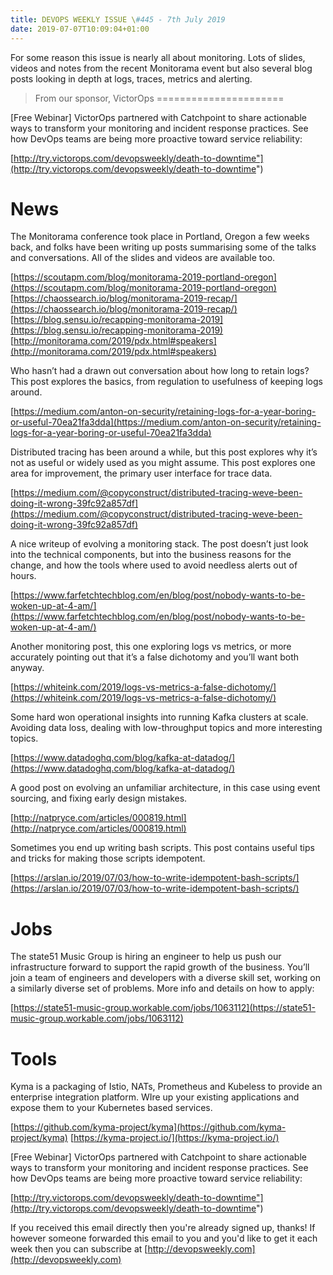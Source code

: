 ```yaml
---
title: DEVOPS WEEKLY ISSUE \#445 - 7th July 2019 
date: 2019-07-07T10:09:04+01:00
---
```


For some reason this issue is nearly all about monitoring. Lots of slides, videos and notes from the recent Monitorama event but also several blog posts looking in depth at logs, traces, metrics and alerting.


>From our sponsor, VictorOps
======================

[Free Webinar] VictorOps partnered with Catchpoint to share actionable ways to transform your monitoring and incident response practices. See how DevOps teams are being more proactive toward service reliability:

[http://try.victorops.com/devopsweekly/death-to-downtime"](http://try.victorops.com/devopsweekly/death-to-downtime")


News
====

The Monitorama conference took place in Portland, Oregon a few weeks back, and folks have been writing up posts summarising some of the talks and conversations. All of the slides and videos are available too.

[https://scoutapm.com/blog/monitorama-2019-portland-oregon](https://scoutapm.com/blog/monitorama-2019-portland-oregon)
[https://chaossearch.io/blog/monitorama-2019-recap/](https://chaossearch.io/blog/monitorama-2019-recap/)
[https://blog.sensu.io/recapping-monitorama-2019](https://blog.sensu.io/recapping-monitorama-2019)
[http://monitorama.com/2019/pdx.html#speakers](http://monitorama.com/2019/pdx.html#speakers)


Who hasn’t had a drawn out conversation about how long to retain logs? This post explores the basics, from regulation to usefulness of keeping logs around.

[https://medium.com/anton-on-security/retaining-logs-for-a-year-boring-or-useful-70ea21fa3dda](https://medium.com/anton-on-security/retaining-logs-for-a-year-boring-or-useful-70ea21fa3dda)


Distributed tracing has been around a while, but this post explores why it’s not as useful or widely used as you might assume. This post explores one area for improvement, the primary user interface for trace data.

[https://medium.com/@copyconstruct/distributed-tracing-weve-been-doing-it-wrong-39fc92a857df](https://medium.com/@copyconstruct/distributed-tracing-weve-been-doing-it-wrong-39fc92a857df)


A nice writeup of evolving a monitoring stack. The post doesn’t just look into the technical components, but into the business reasons for the change, and how the tools where used to avoid needless alerts out of hours.

[https://www.farfetchtechblog.com/en/blog/post/nobody-wants-to-be-woken-up-at-4-am/](https://www.farfetchtechblog.com/en/blog/post/nobody-wants-to-be-woken-up-at-4-am/)


Another monitoring post, this one exploring logs vs metrics, or more accurately pointing out that it’s a false dichotomy and you’ll want both anyway.

[https://whiteink.com/2019/logs-vs-metrics-a-false-dichotomy/](https://whiteink.com/2019/logs-vs-metrics-a-false-dichotomy/)


Some hard won operational insights into running Kafka clusters at scale. Avoiding data loss, dealing with low-throughput topics and more interesting topics.

[https://www.datadoghq.com/blog/kafka-at-datadog/](https://www.datadoghq.com/blog/kafka-at-datadog/)


A good post on evolving an unfamiliar architecture, in this case using event sourcing, and fixing early design mistakes.

[http://natpryce.com/articles/000819.html](http://natpryce.com/articles/000819.html)


Sometimes you end up writing bash scripts. This post contains useful tips and tricks for making those scripts idempotent.

[https://arslan.io/2019/07/03/how-to-write-idempotent-bash-scripts/](https://arslan.io/2019/07/03/how-to-write-idempotent-bash-scripts/)


Jobs
====

The state51 Music Group is hiring an engineer to help us push our infrastructure forward to support the rapid growth of the business. You’ll join a team of engineers and developers with a diverse skill set, working on a similarly diverse set of problems. More info and details on how to apply:

[https://state51-music-group.workable.com/jobs/1063112](https://state51-music-group.workable.com/jobs/1063112)


Tools
=====

Kyma is a packaging of Istio, NATs, Prometheus and Kubeless to provide an enterprise integration platform. WIre up your existing applications and expose them to your Kubernetes based services.

[https://github.com/kyma-project/kyma](https://github.com/kyma-project/kyma)
[https://kyma-project.io/](https://kyma-project.io/)



[Free Webinar] VictorOps partnered with Catchpoint to share actionable ways to transform your monitoring and incident response practices. See how DevOps teams are being more proactive toward service reliability:

[http://try.victorops.com/devopsweekly/death-to-downtime"](http://try.victorops.com/devopsweekly/death-to-downtime")



If you received this email directly then you're already signed up, thanks! If however someone forwarded this email to you and you'd like to get it each week then you can subscribe at [http://devopsweekly.com](http://devopsweekly.com)


